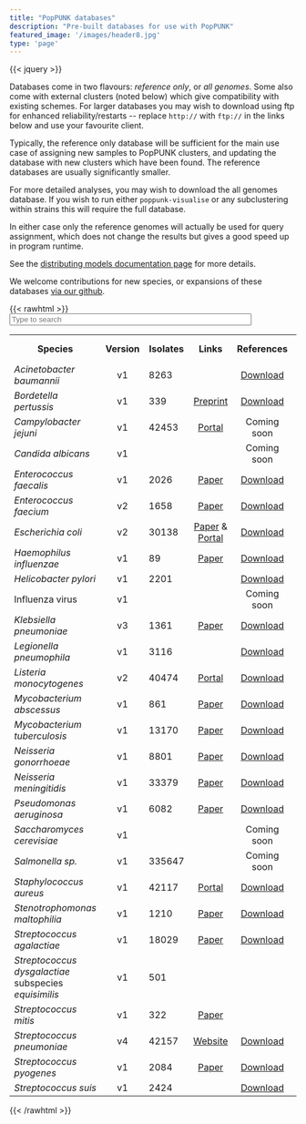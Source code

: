 ```yaml
---
title: "PopPUNK databases"
description: "Pre-built databases for use with PopPUNK"
featured_image: '/images/header8.jpg'
type: 'page'
---
```

{{< jquery >}}

Databases come in two flavours: *reference only*, or *all genomes*. Some also come
with external clusters (noted below) which give compatibility with existing schemes.
For larger databases you may wish to download using ftp for enhanced reliability/restarts
-- replace `http://` with `ftp://` in the links below and use your favourite client.

Typically, the reference only database will be sufficient for the main use case of assigning new samples to PopPUNK clusters, and updating the database with new clusters which have been found. The reference databases are usually significantly smaller.

For more detailed analyses, you may wish to download the all genomes database. If you wish to run either `poppunk-visualise` or any subclustering within strains this will require the full database.

In either case only the reference genomes will actually be used for query assignment, which does not change the results but gives a good speed up in program runtime.

See the [distributing models documentation page](https://poppunk.readthedocs.io/en/latest/model_distribution.html) for more details.

We welcome contributions for new species, or expansions of these databases [via our github](https://github.com/bacpop/PopPUNK/issues/new?assignees=johnlees&labels=enhancement&template=add-species-database.md&title=%5Bdatabase%5D).

{{< rawhtml >}}
<input type="text" id="search" size="50" placeholder="Type to search" title="Type in a name">
<table id="db-table" class="text-center align-middle">
  <tr class="header">
    <th width="28%" style="text-align:center">Species</th>
    <th width="5%" style="text-align:center;">Version</th>
    <th width="5%" style="text-align:center">Isolates</th>
    <th width="10%" style="text-align:center">Links</th>
    <th width="10%" style="text-align:center">References</th>
    <th width="10%" style="text-align:center">All</th>
    <th width="10%" style="text-align:center">External clusters</th>
  </tr>
  <tr>
    <td><i>Acinetobacter baumannii</i></td>
    <td style="text-align:center">v1</td>
    <td>8263</td>
    <td style="text-align:center"></td>
    <td style="text-align:center"><a href="http://ftp.ebi.ac.uk/pub/databases/pp_dbs/Acinetobacter_baumannii_v1_refs.tar.bz2">Download</a></td>
    <td style="text-align:center"><a href="http://ftp.ebi.ac.uk/pub/databases/pp_dbs/Acinetobacter_baumannii_v1_full.tar.bz2">Download</a></td>
    <td></td>
  </tr>
  <tr>
    <td><i>Bordetella pertussis</i></td>
    <td style="text-align:center">v1</td>
    <td>339</td>
    <td style="text-align:center"><a href="https://www.biorxiv.org/content/10.1101/2022.01.20.475763v1">Preprint</a></td>
    <td style="text-align:center"><a href="https://ftp.ebi.ac.uk/pub/databases/pp_dbs/Bordetella_pertussis_refs.tar.bz2">Download</a></td>
    <td style="text-align:center"><a href="https://ftp.ebi.ac.uk/pub/databases/pp_dbs/Bordetella_pertussis_full.tar.bz2">Download</a></td>
    <td></td>
  </tr>
    <tr>
    <td><i>Campylobacter jejuni</i></td>
    <td style="text-align:center">v1</td>
    <td>42453</td>
    <td style="text-align:center"><a href="https://www.ncbi.nlm.nih.gov/pathogens/">Portal</a></td>
    <td style="text-align:center">Coming soon</td>
    <td style="text-align:center"></td>
    <td></td>
  </tr>
  <tr>
    <td><i>Candida albicans</i></td>
    <td style="text-align:center">v1</td>
    <td></td>
    <td style="text-align:center"></td>
    <td style="text-align:center">Coming soon</td>
    <td style="text-align:center"></td>
    <td></td>
  </tr>
    <tr>
    <td><i>Enterococcus faecalis</i></td>
    <td style="text-align:center">v1</td>
    <td>2026</td>
    <td style="text-align:center"><a href="https://doi.org/10.1038/s41467-021-21749-5">Paper</a></td>
    <td style="text-align:center"><a href="https://ftp.ebi.ac.uk/pub/databases/pp_dbs/enterococcus_faecalis_v1_refs.tar.bz2">Download</a></td>
    <td style="text-align:center"><a href="https://ftp.ebi.ac.uk/pub/databases/pp_dbs/enterococcus_faecalis_v1_full.tar.bz2">Download</a></td>
    <td></td>
  </tr>
  <tr>
    <td><i>Enterococcus faecium</i></td>
    <td style="text-align:center">v2</td>
    <td>1658</td>
    <td style="text-align:center"><a href="https://www.nature.com/articles/s41564-020-00806-7">Paper</a></td>
    <td style="text-align:center"><a href="http://ftp.ebi.ac.uk/pub/databases/pp_dbs/Enterococcus_faecium_v2_refs.tar.bz2">Download</a></td>
    <td style="text-align:center"><a href="http://ftp.ebi.ac.uk/pub/databases/pp_dbs/Enterococcus_faecium_v2_full.tar.bz2">Download</a></td>
    <td></td>
  </tr>
  <tr>
    <td><i>Escherichia coli</i></td>
    <td style="text-align:center">v2</td>
    <td>30138</td>
    <td style="text-align:center"><a href="https://doi.org/10.1099/mgen.0.000499">Paper</a> & <a href="https://www.ncbi.nlm.nih.gov/pathogens/">Portal</a></td>
    <td style="text-align:center"><a href="https://ftp.ebi.ac.uk/pub/databases/pp_dbs/escherichia_coli_v2_refs.tar.bz2">Download</a></td>
    <td style="text-align:center"><a href="https://ftp.ebi.ac.uk/pub/databases/pp_dbs/escherichia_coli_v2_full.tar.bz2">Download</a></td>
    <td></td>
  </tr>
  <tr>
    <td><i>Haemophilus influenzae</i></td>
    <td style="text-align:center">v1</td>
    <td>89</td>
    <td style="text-align:center"><a href="https://doi.org/10.1073/pnas.1403353111">Paper</a></td>
    <td style="text-align:center"><a href="https://ftp.ebi.ac.uk/pub/databases/pp_dbs/Haemophilus_influenzae_v1_refs.tar.bz2">Download</a></td>
    <td style="text-align:center"><a href="https://ftp.ebi.ac.uk/pub/databases/pp_dbs/Haemophilus_influenzae_v1_full.tar.bz2">Download</a></td>
    <td></td>
  </tr>
    <tr>
    <td><i>Helicobacter pylori</i></td>
    <td style="text-align:center">v1</td>
    <td>2201</td>
    <td style="text-align:center"></td>
    <td style="text-align:center"><a href="https://ftp.ebi.ac.uk/pub/databases/pp_dbs/Helicobacter_pylori_v1_refs.tar.bz2">Download</a></td>
    <td style="text-align:center"><a href="https://ftp.ebi.ac.uk/pub/databases/pp_dbs/Helicobacter_pylori_v1_full.tar.bz2">Download</a></td>
    <td></td>
  </tr>
  <tr>
    <td>Influenza virus</td>
    <td style="text-align:center">v1</td>
    <td></td>
    <td style="text-align:center"></td>
    <td style="text-align:center">Coming soon</td>
    <td style="text-align:center"></td>
    <td></td>
  </tr>
    <tr>
    <td><i>Klebsiella pneumoniae</i></td>
    <td style="text-align:center">v3</td>
    <td>1361</td>
    <td style="text-align:center"><a href="https://doi.org/10.1038/s41564-019-0492-8">Paper</a></td>
    <td style="text-align:center"><a href="https://ftp.ebi.ac.uk/pub/databases/pp_dbs/Klebsiella_pneumoniae_v3_refs.tar.bz2">Download</a></td>
    <td style="text-align:center"><a href="https://ftp.ebi.ac.uk/pub/databases/pp_dbs/Klebsiella_pneumoniae_v3_full.tar.bz2">Download</a></td>
    <td></td>
  </tr>
  <tr>
    <td><i>Legionella pneumophila</i></td>
    <td style="text-align:center">v1</td>
    <td>3116</td>
    <td style="text-align:center"></td>
    <td style="text-align:center"><a href="https://ftp.ebi.ac.uk/pub/databases/pp_dbs/Legionella_pneumophila_v1_refs.tar.bz2">Download</a></td>
    <td style="text-align:center"><a href="https://ftp.ebi.ac.uk/pub/databases/pp_dbs/Legionella_pneumophila_v1_full.tar.bz2">Download</a></td>
    <td></td>
  </tr>
  <tr>
    <td><i>Listeria monocytogenes</i></td>
    <td style="text-align:center">v2</td>
    <td>40474</td>
    <td style="text-align:center"><a href="https://www.ncbi.nlm.nih.gov/pathogens/">Portal</a></td>
    <td style="text-align:center"><a href="https://ftp.ebi.ac.uk/pub/databases/pp_dbs/listeria_monocytogenes_v2_refs.tar.bz2">Download</a></td>
    <td style="text-align:center"><a href="https://ftp.ebi.ac.uk/pub/databases/pp_dbs/listeria_monocytogenes_v2_full.tar.bz2">Download</a></td>
    <td></td>
  </tr>
  <tr>
    <td><i>Mycobacterium abscessus</i></td>
    <td style="text-align:center">v1</td>
    <td>861</td>
    <td style="text-align:center"><a href="https://doi.org/10.1038/s41564-021-00963-3">Paper</a></td>
    <td style="text-align:center"><a href="https://ftp.ebi.ac.uk/pub/databases/pp_dbs/mycobacterium_abscessus_v1_refs.tar.bz2">Download</a></td>
    <td style="text-align:center"><a href="https://ftp.ebi.ac.uk/pub/databases/pp_dbs/mycobacterium_abscessus_v1.tar.bz2">Download</a></td>
    <td style="text-align:center">DCC</td>
  </tr>
  <tr>
    <td><i>Mycobacterium tuberculosis</i></td>
    <td style="text-align:center">v1</td>
    <td>13170</td>
    <td style="text-align:center"><a href="https://doi.org/10.1371/journal.pbio.3001421">Paper</a></td>
    <td style="text-align:center"><a href="http://ftp.ebi.ac.uk/pub/databases/pp_dbs/Mycobacterium_tuberculosis_v1_refs.tar.bz2">Download</a></td>
    <td style="text-align:center"><a href="http://ftp.ebi.ac.uk/pub/databases/pp_dbs/Mycobacterium_tuberculosis_v1_full.tar.bz2">Download</a></td>
    <td style="text-align:center">Lineage</td>
  </tr>
   <tr>
    <td><i>Neisseria gonorrhoeae</i></td>
    <td style="text-align:center">v1</td>
    <td>8801</td>
    <td style="text-align:center"><a href="https://doi.org/10.1371/journal.pbio.3001421">Paper</a></td>
    <td style="text-align:center"><a href="https://ftp.ebi.ac.uk/pub/databases/pp_dbs/Neisseria_gonorrhoeae_v1_refs.tar.bz2">Download</a></td>
    <td style="text-align:center"><a href="https://ftp.ebi.ac.uk/pub/databases/pp_dbs/Neisseria_gonorrhoeae_v1_full.tar.bz2">Download</a></td>
    <td></td>
  </tr>
  <tr>
    <td><i>Neisseria meningitidis</i></td>
    <td style="text-align:center">v1</td>
    <td>33379</td>
    <td style="text-align:center"><a href="https://doi.org/10.12688/wellcomeopenres.14826.1">Paper</a></td>
    <td style="text-align:center"><a href="https://ftp.ebi.ac.uk/pub/databases/pp_dbs/Neisseria_meningitidis_v1_refs.tar.bz2">Download</a></td>
    <td style="text-align:center"><a href="https://ftp.ebi.ac.uk/pub/databases/pp_dbs/Neisseria_meningitidis_v1_full.tar.bz2">Download</a></td>
    <td></td>
  </tr>
  <tr>
    <td><i>Pseudomonas aeruginosa</i></td>
    <td style="text-align:center">v1</td>
    <td>6082</td>
    <td style="text-align:center"><a href="https://doi.org/10.1371/journal.pbio.3001421">Paper</a></td>
    <td style="text-align:center"><a href="https://ftp.ebi.ac.uk/pub/databases/pp_dbs/Pseudomonas_aeruginosa_v1_refs.tar.bz2">Download</a></td>
    <td style="text-align:center"><a href="https://ftp.ebi.ac.uk/pub/databases/pp_dbs/Pseudomonas_aeruginosa_v1_full.tar.bz2">Download</a></td>
    <td></td>
  </tr>
  <tr>
    <td><i>Saccharomyces cerevisiae</i></td>
    <td style="text-align:center">v1</td>
    <td></td>
    <td style="text-align:center"></td>
    <td style="text-align:center">Coming soon</td>
    <td style="text-align:center"></td>
    <td></td>
  </tr>
    <tr>
    <td><i>Salmonella sp.</i></td>
    <td style="text-align:center">v1</td>
    <td>335647</td>
    <td style="text-align:center"></td>
    <td style="text-align:center">Coming soon</td>
    <td style="text-align:center"></td>
    <td></td>
  </tr>
  <tr>
    <td><i>Staphylococcus aureus</i></td>
    <td style="text-align:center">v1</td>
    <td>42117</td>
    <td style="text-align:center"><a href="https://staphopia.emory.edu/">Portal</a></td>
    <td style="text-align:center"><a href="https://ftp.ebi.ac.uk/pub/databases/pp_dbs/staphylococcus_aureus_v1_refs.tar.bz2">Download</a></td>
    <td style="text-align:center"><a href="https://ftp.ebi.ac.uk/pub/databases/pp_dbs/staphylococcus_aureus_v1_full.tar.bz2">Download</a></td>
    <td></td>
  </tr>
    <tr>
    <td><i>Stenotrophomonas maltophilia</i></td>
    <td style="text-align:center">v1</td>
    <td>1210</td>
    <td style="text-align:center"><a href="https://doi.org/10.1038/s41467-020-15123-0">Paper</a></td>
    <td style="text-align:center"><a href="https://ftp.ebi.ac.uk/pub/databases/pp_dbs/Stenotrophomonas_maltophilia_v1_refs.tar.bz2">Download</a></td>
    <td style="text-align:center"><a href="https://ftp.ebi.ac.uk/pub/databases/pp_dbs/Stenotrophomonas_maltophilia_v1_full.tar.bz2">Download</a></td>
    <td></td>
  </tr>
    <tr>
    <td><i>Streptococcus agalactiae</i></td>
    <td style="text-align:center">v1</td>
    <td>18029</td>
    <td style="text-align:center"><a href="https://doi.org/10.12688/wellcomeopenres.14826.1">Paper</a></td>
    <td style="text-align:center"><a href="https://ftp.ebi.ac.uk/pub/databases/pp_dbs/Streptococcus_agalactiae_v1_refs.tar.gz">Download</a></td>
    <td style="text-align:center"><a href="https://ftp.ebi.ac.uk/pub/databases/pp_dbs/Streptococcus_agalactiae_v1_full.tar.gz">Download</a></td>
    <td></td>
  </tr>
    </tr>
    <tr>
    <td><i>Streptococcus dysgalactiae</i> subspecies <i>equisimilis</i></td>
    <td style="text-align:center">v1</td>
    <td>501</td>
    <td style="text-align:center"></td>
    <td style="text-align:center"></td>
    <td style="text-align:center"><a href="https://ftp.ebi.ac.uk/pub/databases/pp_dbs/Streptococcus_dysgalactiae_subspecies_equisimilis_v1_full.tar.bz2">Download</a></td>
    <td></td>
  </tr>
    <tr>
    <td><i>Streptococcus mitis</i></td>
    <td style="text-align:center">v1</td>
    <td>322</td>
    <td style="text-align:center"><a href="https://doi.org/10.1128/jcm.00802-22">Paper</a></td>
    <td style="text-align:center"></td>
    <td style="text-align:center"><a href="https://ftp.ebi.ac.uk/pub/databases/pp_dbs/Streptococcus_mitis_v1_full.tar.gz">Download</a></td>
    <td></td>
  </tr>
  <tr>
    <td><i>Streptococcus pneumoniae</i></td>
    <td style="text-align:center">v4</td>
    <td>42157</td>
    <td style="text-align:center"><a href="https://www.pneumogen.net/gps/">Website</a></td>
    <td style="text-align:center"><a href="https://ftp.ebi.ac.uk/pub/databases/pp_dbs/Streptococcus_pneumoniae_v4_ref.tar.bz2">Download</a></td>
    <td style="text-align:center"><a href="https://ftp.ebi.ac.uk/pub/databases/pp_dbs/Streptococcus_pneumoniae_v4_full.tar.bz2">Download</a></td>
    <td style="text-align:center">GPSC</td>
  </tr>
  <tr>
    <td><i>Streptococcus pyogenes</i></td>
    <td style="text-align:center">v1</td>
    <td>2084</td>
    <td style="text-align:center"><a href="https://doi.org/10.1038/s41588-019-0417-8">Paper</a></td>
    <td style="text-align:center"><a href="https://ftp.ebi.ac.uk/pub/databases/pp_dbs/Streptococcus_pneumoniae_v4_ref.tar.bz2">Download</a></td>
    <td style="text-align:center"><a href="https://ftp.ebi.ac.uk/pub/databases/pp_dbs/Streptococcus_pneumoniae_v4_full.tar.bz2">Download</a></td>
    <td></td>
  </tr>
  <tr>
    <td><i>Streptococcus suis</i></td>
    <td style="text-align:center">v1</td>
    <td>2424</td>
    <td style="text-align:center"></td>
    <td style="text-align:center"><a href="https://ftp.ebi.ac.uk/pub/databases/pp_dbs/Streptococcus_suis_v1_refs.tar.bz2">Download</a></td>
    <td style="text-align:center"><a href="https://ftp.ebi.ac.uk/pub/databases/pp_dbs/Streptococcus_suis_v1_full.tar.bz2">Download</a></td>
    <td></td>
  </tr>
</table>
</div>
<script>
$('#search').keyup(function() {

    var val = '^(?=.*\\b' + $.trim($(this).val()).split(/\s+/).join('\\b)(?=.*\\b') + ').*$',
        reg = RegExp(val, 'i'),
        text;


    $("#db-table tr").each(function (index) {
        if (!index) return;
        $(this).find("td").each(function () {
        text = $(this).text().replace(/\s+/g, ' ');
        var not_found = !reg.test(text);
        $(this).closest('tr').toggle(!not_found);
        return !reg.test(text);
        });
    });
});
</script>
{{< /rawhtml >}}
